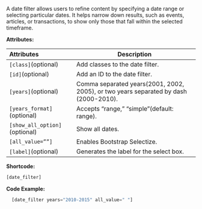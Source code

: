 A date filter allows users to refine content by specifying a date range or selecting particular dates. It helps narrow down results, such as events, articles, or transactions, to show only those that fall within the selected timeframe.

**Attributes:**
 
**Attributes** | **Description** 
:--- | ---
```[class]```(optional) | Add classes to the date filter.
```[id]```(optional) | Add an ID to the date filter.
```[years]```(optional) | Comma separated years(2001, 2002, 2005), or two years separated by dash (2000-2010).
```[years_format]```(optional) | Accepts “range,” “simple”(default: range).
```[show_all_option]```(optional) | Show all dates.
```[all_value=””]``` | Enables Bootstrap Selectize.
```[label]```(optional) | Generates the label for the select box.

**Shortcode:**
 
```js
[date_filter]
```

**Code Example:**
 
```js
  [date_filter years="2010-2015" all_value=" "]
```